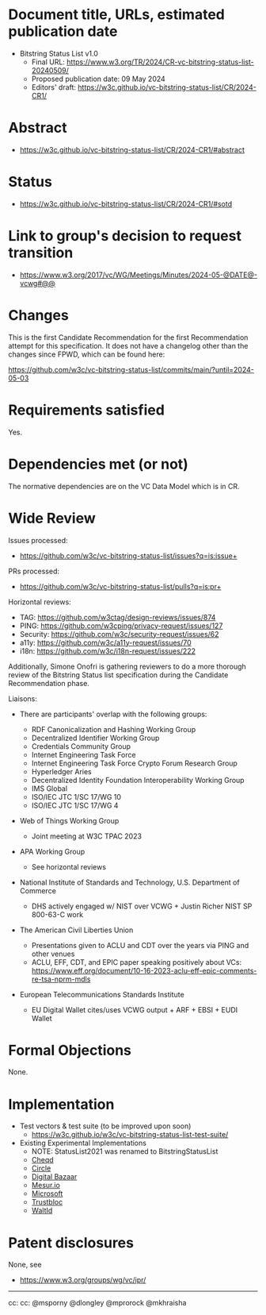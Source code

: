 # Document title, URLs, estimated publication date

- Bitstring Status List v1.0
  - Final URL: https://www.w3.org/TR/2024/CR-vc-bitstring-status-list-20240509/
  - Proposed publication date: 09 May 2024
  - Editors' draft: https://w3c.github.io/vc-bitstring-status-list/CR/2024-CR1/

# Abstract

- https://w3c.github.io/vc-bitstring-status-list/CR/2024-CR1/#abstract

# Status

- https://w3c.github.io/vc-bitstring-status-list/CR/2024-CR1/#sotd

# Link to group's decision to request transition

- https://www.w3.org/2017/vc/WG/Meetings/Minutes/2024-05-@DATE@-vcwg#@@

# Changes

This is the first Candidate Recommendation for the first Recommendation attempt
for this specification. It does not have a changelog other than the changes
since FPWD, which can be found here:

https://github.com/w3c/vc-bitstring-status-list/commits/main/?until=2024-05-03

# Requirements satisfied

Yes.

# Dependencies met (or not)

The normative dependencies are on the VC Data Model which is in CR.

# Wide Review

Issues processed:
- https://github.com/w3c/vc-bitstring-status-list/issues?q=is:issue+

PRs processed:
- https://github.com/w3c/vc-bitstring-status-list/pulls?q=is:pr+

Horizontal reviews:
* TAG: https://github.com/w3ctag/design-reviews/issues/874
* PING: https://github.com/w3cping/privacy-request/issues/127
* Security: https://github.com/w3c/security-request/issues/62
* a11y: https://github.com/w3c/a11y-request/issues/70
* i18n: https://github.com/w3c/i18n-request/issues/222

Additionally, Simone Onofri is gathering reviewers to do a more thorough review
of the Bitstring Status list specification during the Candidate Recommendation
phase.

Liaisons:

* There are participants' overlap with the following groups:

  * RDF Canonicalization and Hashing Working Group
  * Decentralized Identifier Working Group
  * Credentials Community Group
  * Internet Engineering Task Force
  * Internet Engineering Task Force Crypto Forum Research Group
  * Hyperledger Aries
  * Decentralized Identity Foundation Interoperability Working Group
  * IMS Global
  * ISO/IEC JTC 1/SC 17/WG 10
  * ISO/IEC JTC 1/SC 17/WG 4

* Web of Things Working Group
  * Joint meeting at W3C TPAC 2023

* APA Working Group
  * See horizontal reviews

* National Institute of Standards and Technology, U.S. Department of Commerce
  * DHS actively engaged w/ NIST over VCWG + Justin Richer NIST SP 800-63-C work

* The American Civil Liberties Union
  * Presentations given to ACLU and CDT over the years via PING and other venues
  * ACLU, EFF, CDT, and EPIC paper speaking positively about VCs:
    https://www.eff.org/document/10-16-2023-aclu-eff-epic-comments-re-tsa-nprm-mdls

* European Telecommunications Standards Institute
  * EU Digital Wallet cites/uses VCWG output + ARF + EBSI + EUDI Wallet

# Formal Objections

None.

# Implementation

* Test vectors & test suite (to be improved upon soon)
  * https://w3c.github.io/w3c/vc-bitstring-status-list-test-suite/
* Existing Experimental Implementations
  * NOTE: StatusList2021 was renamed to BitstringStatusList
  * [Cheqd](https://docs.cheqd.io/identity/credential-service/status-lists)
  * [Circle](https://developers.circle.com/verite/docs/status-registry-practices)
  * [Digital Bazaar](https://github.com/digitalbazaar/vc-bitstring-status-list)
  * [Mesur.io](https://github.com/mesur-io/vc-status-list-2021)
  * [Microsoft](https://learn.microsoft.com/en-us/entra/verified-id/whats-new)
  * [Trustbloc](https://pkg.go.dev/github.com/trustbloc/vc-go/status/validator/statuslist2021)
  * [WaltId](https://docs.walt.id/v/ssikit/concepts/credential-statuses/status-list-2021-entry)

# Patent disclosures

None, see

- https://www.w3.org/groups/wg/vc/ipr/


---

cc: cc: @msporny @dlongley @mprorock @mkhraisha
